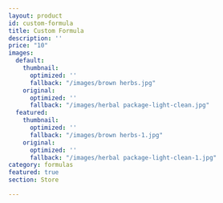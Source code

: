 ```yaml
---
layout: product
id: custom-formula
title: Custom Formula
description: ''
price: "10"
images:
  default:
    thumbnail:
      optimized: ''
      fallback: "/images/brown herbs.jpg"
    original:
      optimized: ''
      fallback: "/images/herbal package-light-clean.jpg"
  featured:
    thumbnail:
      optimized: ''
      fallback: "/images/brown herbs-1.jpg"
    original:
      optimized: ''
      fallback: "/images/herbal package-light-clean-1.jpg"
category: formulas
featured: true
section: Store

---
```

